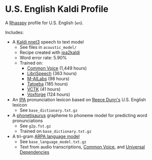 # U.S. English Kaldi Profile

A [Rhasspy](https://github.com/rhasspy/rhasspy) profile for U.S. English (`en`).

Includes:

* A [Kaldi nnet3](https://kaldi-asr.org/doc/dnn3.html) speech to text model
    * See files in `acoustic_model/`
    * Recipe created with [ipa2kaldi](https://github.com/rhasspy/ipa2kaldi)
    * Word error rate: 5.90%
    * Trained on:
        * [Common Voice](https://commonvoice.mozilla.org) (1,449 hours)
        * [LibriSpeech](http://www.openslr.org/12/) (363 hours)
        * [M-AILabs](https://www.caito.de/2019/01/the-m-ailabs-speech-dataset/) (98 hours)
        * [Tatoeba](https://tatoeba.org) (185 hours)
        * [VCTK](https://datashare.ed.ac.uk/handle/10283/3443) (41 hours)
        * [Voxforge](http://voxforge.org/en) (124 hours)
* An [IPA](https://en.wikipedia.org/wiki/International_Phonetic_Alphabet) pronunciation lexicon based on [Reece Dunn's](http://www.reecedunn.co.uk/) U.S. English lexicon
    * See `base_dictionary.txt.gz`
* A [phonetisaurus](https://github.com/AdolfVonKleist/Phonetisaurus) grapheme to phoneme model for predicting word pronunciations
    * See `g2p.fst.gz`
    * Trained on `base_dictionary.txt.gz`
* A tri-gram [ARPA language model](https://cmusphinx.github.io/wiki/arpaformat/)
    * See `base_language_model.txt.gz`
    * Text from audio transcriptions, [Common Voice](https://github.com/mozilla/common-voice/tree/master/server/data/en), and [Universal Dependencies](https://universaldependencies.org/)
